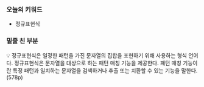 ### 오늘의 키워드

- 정규표현식

### 밑줄 친 부분

<aside>
💡 정규표현식은 일정한  패턴을 가진 문자열의 집합을 표현하기 위해 사용하는 형식 언어다. 정규표현식은 문자열을 대상으로 하는 패턴 매칭 기능을 제공한다. 패턴 매칭 기능이란 특정 패턴과 일치하는 문자열을 검색하거나 추출 또는 치환할 수 있는 기능을 말한다.(578p)

</aside>
